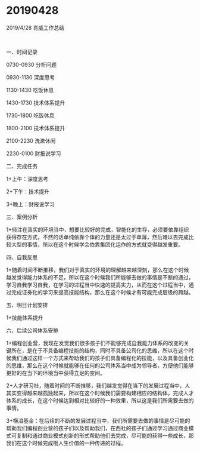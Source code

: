 # 20190428

2019/4/28 肖威工作总结

​

一、时间记录

0730-0930 分析问题

0930-1130 深度思考

1130-1430 吃饭休息

1430-1730 技术体系提升

1730-1800 吃饭休息

1800-2100 技术体系提升

2100-2230 洗漱休闲

2230-0100 财报说学习

二、完成任务

1+上午：深度思考

2+下午：技术提升

3+晚上：财报说学习

三、案例分析

1+倾注在真实的环境当中，想要比较好的完成，智能化的生存，必须要依靠组织获得存在方式，不然的话单纯依靠个体的力量还是太过于单薄，然后难以去完成比较大型的事情，所以在这个时候学会依靠集团化运作的方式就变得越发重要。

四、自我反思

1+随着时间不断推移，我们对于真实的环境的理解越来越深刻，那么在这个时候越发觉得能力体系的不足，所以在这个时候我们所能够去做的事情是不断的通过，学习自我学习自我，在学习的过程当中快速的提高实力，从而在这个过程当中，通过完成证券化的学习来提高技能结构，那么在这个时候才有可能完成层级的跨越。

五、明日计划安排

1+技能体系提升

六、后续公司体系安排

1+编程创业营，我现在发觉我们很多孩子们不能够完成自我能力体系的改变的关键所在，是在于不具备编程技能的结构，同时不具备公司化的思维，所以在这个时候我们通过这样一个方式来帮助我们的孩子们具备编程化的技能，以及具备创业化的思维，那么在这个时候就能够在任何的公司体系当中成为领导者，方便他们能够更好的在当下的环境当中获得立足的空间。

2+人才研习社，随着时间的不断推移，我们越发觉得在当下的发展过程当中，人其实变得越来越孤独起来，所以在这个时候我们需要构建相应的结构体，完成人才体系的成长，在这个时候达到相对比较好的一种效果，所以这是我们所需要去做的事情。

3+横溢基金：在后续的不断的发展过程当中，我们所需要去做的事情是尽可能的帮助我们编程创业营的孩子们以及帮助我们，在西社的孩子们通过学习通过商业模式可复制和通过商业模式创新的形式帮助他们去完成，尽可能的获得一些成长，那我们在这个时候完成哦人生价值的一种传递的过程。​​​​
